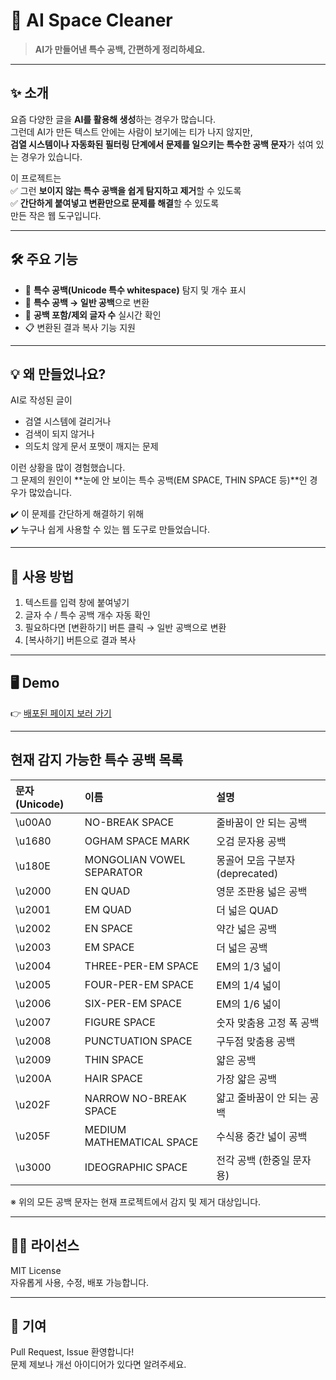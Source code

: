# 🧹 AI Space Cleaner

> **AI가 만들어낸 특수 공백, 간편하게 정리하세요.**

---

## ✨ 소개

요즘 다양한 글을 **AI를 활용해 생성**하는 경우가 많습니다.  
그런데 AI가 만든 텍스트 안에는 사람이 보기에는 티가 나지 않지만,  
**검열 시스템이나 자동화된 필터링 단계에서 문제를 일으키는 특수한 공백 문자**가 섞여 있는 경우가 있습니다.

이 프로젝트는  
✅ 그런 **보이지 않는 특수 공백을 쉽게 탐지하고 제거**할 수 있도록  
✅ **간단하게 붙여넣고 변환만으로 문제를 해결**할 수 있도록  
만든 작은 웹 도구입니다.

---

## 🛠️ 주요 기능

- 💠 **특수 공백(Unicode 특수 whitespace)** 탐지 및 개수 표시
- 🧹 **특수 공백 → 일반 공백**으로 변환
- 📝 **공백 포함/제외 글자 수** 실시간 확인
- 📋 변환된 결과 복사 기능 지원

---

## 💡 왜 만들었나요?

AI로 작성된 글이
- 검열 시스템에 걸리거나
- 검색이 되지 않거나
- 의도치 않게 문서 포맷이 깨지는 문제

이런 상황을 많이 경험했습니다.  
그 문제의 원인이 **눈에 안 보이는 특수 공백(EM SPACE, THIN SPACE 등)**인 경우가 많았습니다.

✔️ 이 문제를 간단하게 해결하기 위해  
✔️ 누구나 쉽게 사용할 수 있는 웹 도구로 만들었습니다.

---

## 🚀 사용 방법

1. 텍스트를 입력 창에 붙여넣기
2. 글자 수 / 특수 공백 개수 자동 확인
3. 필요하다면 [변환하기] 버튼 클릭 → 일반 공백으로 변환
4. [복사하기] 버튼으로 결과 복사

---

## 🖥️ Demo

👉 [배포된 페이지 보러 가기](https://naminhyeok.github.io/ai-space-cleaner/)


---
## 현재 감지 가능한 특수 공백 목록

| 문자 (Unicode)   | 이름                      | 설명                            |
|:-----------------|:--------------------------|:--------------------------------|
| \u00A0           | NO-BREAK SPACE            | 줄바꿈이 안 되는 공백           |
| \u1680           | OGHAM SPACE MARK          | 오검 문자용 공백                |
| \u180E           | MONGOLIAN VOWEL SEPARATOR | 몽골어 모음 구분자 (deprecated) |
| \u2000           | EN QUAD                   | 영문 조판용 넓은 공백           |
| \u2001           | EM QUAD                   | 더 넓은 QUAD                    |
| \u2002           | EN SPACE                  | 약간 넓은 공백                  |
| \u2003           | EM SPACE                  | 더 넓은 공백                    |
| \u2004           | THREE-PER-EM SPACE        | EM의 1/3 넓이                   |
| \u2005           | FOUR-PER-EM SPACE         | EM의 1/4 넓이                   |
| \u2006           | SIX-PER-EM SPACE          | EM의 1/6 넓이                   |
| \u2007           | FIGURE SPACE              | 숫자 맞춤용 고정 폭 공백        |
| \u2008           | PUNCTUATION SPACE         | 구두점 맞춤용 공백              |
| \u2009           | THIN SPACE                | 얇은 공백                       |
| \u200A           | HAIR SPACE                | 가장 얇은 공백                  |
| \u202F           | NARROW NO-BREAK SPACE     | 얇고 줄바꿈이 안 되는 공백      |
| \u205F           | MEDIUM MATHEMATICAL SPACE | 수식용 중간 넓이 공백           |
| \u3000           | IDEOGRAPHIC SPACE         | 전각 공백 (한중일 문자용)       |

※ 위의 모든 공백 문자는 현재 프로젝트에서 감지 및 제거 대상입니다.

---

## 🧑‍💻 라이선스

MIT License  
자유롭게 사용, 수정, 배포 가능합니다.

---

## 🙏 기여

Pull Request, Issue 환영합니다!  
문제 제보나 개선 아이디어가 있다면 알려주세요.
